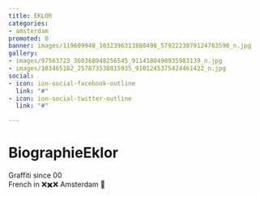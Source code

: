 ```yaml
---
title: EKLOR
categories:
- amsterdam
promoted: 0
banner: images/119609948_1032396313880498_5792223079124703590_n.jpg
gallery:
- images/97563723_360368948256545_9114180490935983139_n.jpg
- images/103465182_257873538815935_9101245375424461422_n.jpg
social:
- icon: ion-social-facebook-outline
  link: "#"
- icon: ion-social-twitter-outline
  link: "#"

---
```

# BiographieEklor

  
Graffiti since 00   
French in ❌✖️❌ Amsterdam 🖤